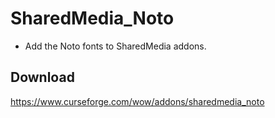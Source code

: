 # SharedMedia_Noto
* Add the Noto fonts to SharedMedia addons.

## Download
<https://www.curseforge.com/wow/addons/sharedmedia_noto>